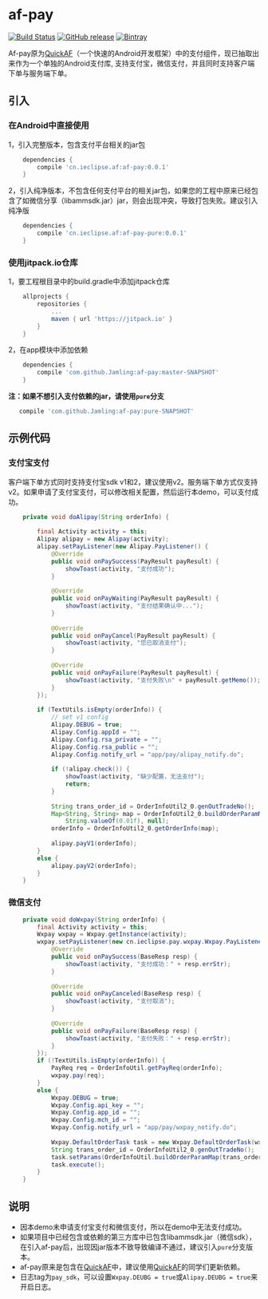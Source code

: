 # af-pay
[![Build Status](https://travis-ci.org/Jamling/af-pay.svg?branch=master)](https://travis-ci.org/Jamling/af-pay)
[![GitHub release](https://img.shields.io/github/release/jamling/af-pay.svg?maxAge=3600)](https://github.com/Jamling/af-pay)
[![Bintray](https://img.shields.io/bintray/v/jamling/maven/af-pay.svg?maxAge=86400)](https://bintray.com/jamling/maven/af-pay)

Af-pay原为[QuickAF]（一个快速的Android开发框架）中的支付组件，现已抽取出来作为一个单独的Android支付库, 支持支付宝，微信支付，并且同时支持客户端下单与服务端下单。

## 引入

### 在Android中直接使用

1，引入完整版本，包含支付平台相关的jar包
```gradle
    dependencies {
        compile 'cn.ieclipse.af:af-pay:0.0.1'
    }
```
2，引入纯净版本，不包含任何支付平台的相关jar包，如果您的工程中原来已经包含了如微信分享（libammsdk.jar）jar，则会出现冲突，导致打包失败。建议引入纯净版
```gradle
    dependencies {
        compile 'cn.ieclipse.af:af-pay-pure:0.0.1'
    }
```

### 使用jitpack.io仓库

1，要工程根目录中的build.gradle中添加jitpack仓库

```gradle
    allprojects {
        repositories {
            ...
            maven { url 'https://jitpack.io' }
        }
    }
```

2，在app模块中添加依赖

```gradle
    dependencies {
        compile 'com.github.Jamling:af-pay:master-SNAPSHOT'
    }
```
**注：如果不想引入支付依赖的jar，请使用`pure`分支**
```gradle
   compile 'com.github.Jamling:af-pay:pure-SNAPSHOT'
```

## 示例代码
### 支付宝支付
客户端下单方式同时支持支付宝sdk v1和2，建议使用v2。服务端下单方式仅支持v2。如果申请了支付宝支付，可以修改相关配置，然后运行本demo，可以支付成功。
```java
    private void doAlipay(String orderInfo) {
        
        final Activity activity = this;
        Alipay alipay = new Alipay(activity);
        alipay.setPayListener(new Alipay.PayListener() {
            @Override
            public void onPaySuccess(PayResult payResult) {
                showToast(activity, "支付成功");
            }
            
            @Override
            public void onPayWaiting(PayResult payResult) {
                showToast(activity, "支付结果确认中...");
            }
            
            @Override
            public void onPayCancel(PayResult payResult) {
                showToast(activity, "您已取消支付");
            }
            
            @Override
            public void onPayFailure(PayResult payResult) {
                showToast(activity, "支付失败\n" + payResult.getMemo());
            }
        });
        
        if (TextUtils.isEmpty(orderInfo)) {
            // set v1 config
            Alipay.DEBUG = true;
            Alipay.Config.appId = "";
            Alipay.Config.rsa_private = "";
            Alipay.Config.rsa_public = "";
            Alipay.Config.notify_url = "app/pay/alipay_notify.do";
            
            if (!alipay.check()) {
                showToast(activity, "缺少配置，无法支付");
                return;
            }
            
            String trans_order_id = OrderInfoUtil2_0.genOutTradeNo();
            Map<String, String> map = OrderInfoUtil2_0.buildOrderParamMap(trans_order_id, "测试支付", "测试商品1，测试商品2",
                String.valueOf(0.01f), null);
            orderInfo = OrderInfoUtil2_0.getOrderInfo(map);
            
            alipay.payV1(orderInfo);
        }
        else {
            alipay.payV2(orderInfo);
        }
    }
```

### 微信支付
```java
    private void doWxpay(String orderInfo) {
        final Activity activity = this;
        Wxpay wxpay = Wxpay.getInstance(activity);
        wxpay.setPayListener(new cn.ieclipse.pay.wxpay.Wxpay.PayListener() {
            @Override
            public void onPaySuccess(BaseResp resp) {
                showToast(activity, "支付成功：" + resp.errStr);
            }
            
            @Override
            public void onPayCanceled(BaseResp resp) {
                showToast(activity, "支付取消");
            }
            
            @Override
            public void onPayFailure(BaseResp resp) {
                showToast(activity, "支付失败：" + resp.errStr);
            }
        });
        if (!TextUtils.isEmpty(orderInfo)) {
            PayReq req = OrderInfoUtil.getPayReq(orderInfo);
            wxpay.pay(req);
        }
        else {
            Wxpay.DEBUG = true;
            Wxpay.Config.api_key = "";
            Wxpay.Config.app_id = "";
            Wxpay.Config.mch_id = "";
            Wxpay.Config.notify_url = "app/pay/wxpay_notify.do";
            
            Wxpay.DefaultOrderTask task = new Wxpay.DefaultOrderTask(wxpay);
            String trans_order_id = OrderInfoUtil2_0.genOutTradeNo();
            task.setParams(OrderInfoUtil.buildOrderParamMap(trans_order_id, "测试支付", "", "1", null, null, null));
            task.execute();
        }
    }
```

## 说明

- 因本demo未申请支付宝支付和微信支付，所以在demo中无法支付成功。
- 如果项目中已经包含或依赖的第三方库中已包含libammsdk.jar（微信sdk），在引入af-pay后，出现因jar版本不致导致编译不通过，建议引入`pure`分支版本。
- af-pay原来是包含在[QuickAF]中，建议使用[QuickAF]的同学们更新依赖。
- 日志tag为`pay_sdk`，可以设置`Wxpay.DEUBG = true`或`Alipay.DEUBG = true`来开启日志。

[QuickAF]: https://github.com/Jamling/QuickAF